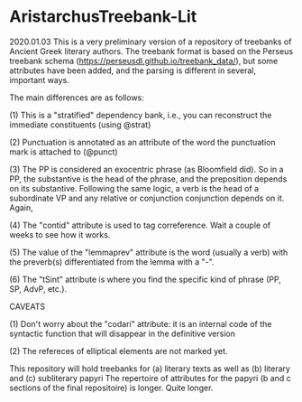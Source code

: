 # AristarchusTreebank-Lit

2020.01.03
This is a very preliminary version of a repository of treebanks of Ancient Greek literary authors.
The treebank format is based on the Perseus treebank schema (https://perseusdl.github.io/treebank_data/), but some attributes have been added, and the parsing is different in several, important ways. 

The main differences are as follows:

(1) This is a "stratified" dependency bank, i.e., you can reconstruct the immediate constituents (using @strat)<p>
(2) Punctuation is annotated as an attribute of the word the punctuation mark is attached to (@punct)<p>
(3) The PP is considered an exocentric phrase (as Bloomfield did). So in a PP, the substantive is the head of the phrase, and the preposition depends on its substantive. Following the same logic, a verb is the head of a subordinate VP and any relative or conjunction conjunction depends on it. Again, <p>
(4) The "contid" attribute is used to tag correference. Wait a couple of weeks to see how it works.<p>
(5) The value of the "lemmaprev" attribute is the word (usually a verb) with the preverb(s) differentiated from the lemma with a "-".<p>
(6) The "tSint" attribute is where you find the specific kind of phrase (PP, SP, AdvP, etc.).<p>

CAVEATS<p>
  
(1) Don't worry about the "codari" attribute: it is an internal code of the syntactic function that will disappear in the definitive version<p>
(2) The refereces of elliptical elements are not marked yet.<p>

This repository will hold treebanks for (a) literary texts as well as (b) literary and (c) subliterary papyri
The repertoire of attributes for the papyri (b and c sections of the final repositoire) is longer. Quite longer.


